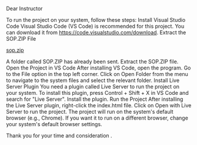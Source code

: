 



Dear Instructor 

To run the project on your system, follow these steps:
Install Visual Studio Code
Visual Studio Code (VS Code) is recommended for this project. You can download it from https://code.visualstudio.com/download.
Extract the SOP.ZIP File

[sop.zip](https://github.com/user-attachments/files/16308497/sop.zip)


A folder called SOP.ZIP has already been sent. Extract the SOP.ZIP file.
Open the Project in VS Code
After installing VS Code, open the program.
Go to the File option in the top left corner.
Click on Open Folder from the menu to navigate to the system files and select the relevant folder.
Install Live Server Plugin
You need a plugin called Live Server to run the project on your system.
To install this plugin, press Control + Shift + X in VS Code and search for "Live Server".
Install the plugin.
Run the Project
After installing the Live Server plugin, right-click the index.html file.
Click on Open with Live Server to run the project.
The project will run on the system's default browser (e.g., Chrome). If you want it to run on a different browser, change your system's default browser settings.


Thank you for your time and consideration .



